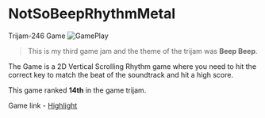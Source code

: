 # NotSoBeepRhythmMetal
Trijam-246 Game
![GamePlay](
)
> This is my third game jam and the theme of the trijam was __Beep Beep__.

The Game is a 2D Vertical Scrolling Rhythm game where you need to hit the correct key to match the beat of the soundtrack and hit a high score.

This game ranked __14th__ in the game trijam.

Game link - [Highlight](https://itch.io/queue/c/4475315/g2m-game-jam-april-2024?game_id=2675133)
